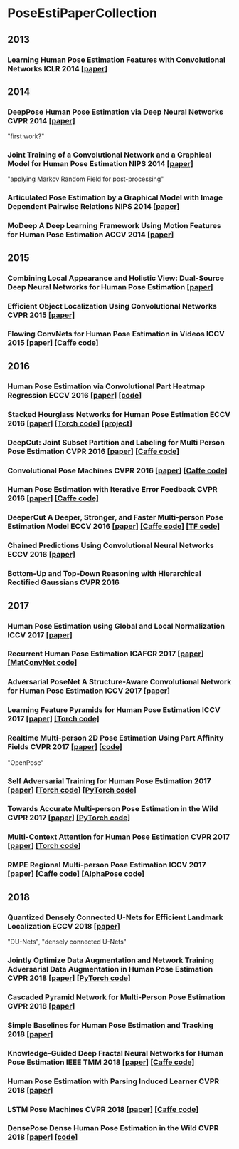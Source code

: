 # PoseEstiPaperCollection

## 2013
### Learning Human Pose Estimation Features with Convolutional Networks ICLR 2014 [[paper]](https://arxiv.org/abs/1312.7302)

## 2014
### DeepPose Human Pose Estimation via Deep Neural Networks CVPR 2014 [[paper]](http://www.cv-foundation.org/openaccess/content_cvpr_2014/html/Toshev_DeepPose_Human_Pose_2014_CVPR_paper.html)
"first work?"
### Joint Training of a Convolutional Network and a Graphical Model for Human Pose Estimation NIPS 2014 [[paper]](http://papers.nips.cc/paper/5573-joint-training-of-a-convolutional-network-and-a-graphical-model-for-human-pose-estimation)
"applying Markov Random Field for post-processing"
### Articulated Pose Estimation by a Graphical Model with Image Dependent Pairwise Relations NIPS 2014 [[paper]](http://papers.nips.cc/paper/5291-articulated-pose-estimation-by-a-graphical-model-with-image-dependent-pairwise-relations)
### MoDeep A Deep Learning Framework Using Motion Features for Human Pose Estimation ACCV 2014 [[paper]](https://arxiv.org/abs/1409.7963)

## 2015
### Combining Local Appearance and Holistic View: Dual-Source Deep Neural Networks for Human Pose Estimation [[paper]](https://www.cv-foundation.org/openaccess/content_cvpr_2015/html/Fan_Combining_Local_Appearance_2015_CVPR_paper.html)
### Efficient Object Localization Using Convolutional Networks CVPR 2015 [[paper]](https://www.cv-foundation.org/openaccess/content_cvpr_2015/html/Tompson_Efficient_Object_Localization_2015_CVPR_paper.html)
### Flowing ConvNets for Human Pose Estimation in Videos ICCV 2015 [[paper]](https://ieeexplore.ieee.org/document/7410579) [[Caffe code]](https://github.com/tpfister/caffe-heatmap)

## 2016
### Human Pose Estimation via Convolutional Part Heatmap Regression ECCV 2016 [[paper]](https://link.springer.com/chapter/10.1007/978-3-319-46478-7_44) [[code]](https://www.adrianbulat.com/human-pose-estimation)
### Stacked Hourglass Networks for Human Pose Estimation ECCV 2016 [[paper]](https://link.springer.com/chapter/10.1007/978-3-319-46484-8_29) [[Torch code]](https://github.com/anewell/pose-hg-train) [[project]](http://www-personal.umich.edu/~alnewell/pose/)
### DeepCut: Joint Subset Partition and Labeling for Multi Person Pose Estimation CVPR 2016 [[paper]](https://www.cv-foundation.org/openaccess/content_cvpr_2016/html/Pishchulin_DeepCut_Joint_Subset_CVPR_2016_paper.html) [[Caffe code]](https://github.com/eldar/deepcut)
### Convolutional Pose Machines CVPR 2016 [[paper]](https://www.cv-foundation.org/openaccess/content_cvpr_2016/html/Wei_Convolutional_Pose_Machines_CVPR_2016_paper.html) [[Caffe code]](https://github.com/shihenw/convolutional-pose-machines-release)
### Human Pose Estimation with Iterative Error Feedback CVPR 2016 [[paper]](https://www.cv-foundation.org/openaccess/content_cvpr_2016/html/Carreira_Human_Pose_Estimation_CVPR_2016_paper.html) [[Caffe code]](https://github.com/pulkitag/ief)
### DeeperCut A Deeper, Stronger, and Faster Multi-person Pose Estimation Model ECCV 2016 [[paper]](https://link.springer.com/chapter/10.1007/978-3-319-46466-4_3) [[Caffe code]](https://github.com/eldar/deepcut-cnn) [[TF code]](https://github.com/eldar/pose-tensorflow)
### Chained Predictions Using Convolutional Neural Networks ECCV 2016 [[paper]](https://link.springer.com/chapter/10.1007/978-3-319-46493-0_44)
### Bottom-Up and Top-Down Reasoning with Hierarchical Rectified Gaussians CVPR 2016

## 2017
### Human Pose Estimation using Global and Local Normalization ICCV 2017 [[paper]](https://arxiv.org/abs/1709.07220)
### Recurrent Human Pose Estimation ICAFGR 2017 [[paper]](https://ieeexplore.ieee.org/document/7961778/) [[MatConvNet code]](https://github.com/ox-vgg/keypoint_detection)
### Adversarial PoseNet A Structure-Aware Convolutional Network for Human Pose Estimation ICCV 2017 [[paper]](http://openaccess.thecvf.com/content_iccv_2017/html/Chen_Adversarial_PoseNet_A_ICCV_2017_paper.html)
### Learning Feature Pyramids for Human Pose Estimation ICCV 2017 [[paper]](https://arxiv.org/abs/1708.01101) [[Torch code]](https://github.com/bearpaw/PyraNet)
### Realtime Multi-person 2D Pose Estimation Using Part Affinity Fields CVPR 2017 [[paper]](http://openaccess.thecvf.com/content_cvpr_2017/html/Cao_Realtime_Multi-Person_2D_CVPR_2017_paper.html) [[code]](https://github.com/ZheC/Realtime_Multi-Person_Pose_Estimation)
"OpenPose"
### Self Adversarial Training for Human Pose Estimation 2017 [[paper]](https://arxiv.org/abs/1707.02439) [[Torch code]](https://github.com/dongzhuoyao/jessiechouuu-adversarial-pose) [[PyTorch code]](https://github.com/roytseng-tw/adversarial-pose-pytorch)
### Towards Accurate Multi-person Pose Estimation in the Wild CVPR 2017 [[paper]](http://openaccess.thecvf.com/content_cvpr_2017/papers/Papandreou_Towards_Accurate_Multi-Person_CVPR_2017_paper.pdf) [[PyTorch code]](https://github.com/hackiey/keypoints)
### Multi-Context Attention for Human Pose Estimation CVPR 2017 [[paper]](https://arxiv.org/abs/1702.07432) [[Torch code]](https://github.com/bearpaw/pose-attention)
### RMPE Regional Multi-person Pose Estimation ICCV 2017 [[paper]](http://openaccess.thecvf.com/content_ICCV_2017/papers/Fang_RMPE_Regional_Multi-Person_ICCV_2017_paper.pdf) [[Caffe code]](https://github.com/Fang-Haoshu/RMPE) [[AlphaPose code]](https://github.com/MVIG-SJTU/AlphaPose)

## 2018
### Quantized Densely Connected U-Nets for Efficient Landmark Localization ECCV 2018 [[paper]](https://arxiv.org/abs/1808.02194)
"DU-Nets", "densely connected U-Nets"
### Jointly Optimize Data Augmentation and Network Training Adversarial Data Augmentation in Human Pose Estimation CVPR 2018 [[paper]](http://openaccess.thecvf.com/content_cvpr_2018/papers/Peng_Jointly_Optimize_Data_CVPR_2018_paper.pdf) [[PyTorch code]](https://github.com/zhiqiangdon/pose-adv-aug)
### Cascaded Pyramid Network for Multi-Person Pose Estimation CVPR 2018 [[paper]](http://openaccess.thecvf.com/content_cvpr_2018/html/Chen_Cascaded_Pyramid_Network_CVPR_2018_paper.html)
### Simple Baselines for Human Pose Estimation and Tracking 2018 [[paper]](https://arxiv.org/abs/1804.06208)
### Knowledge-Guided Deep Fractal Neural Networks for Human Pose Estimation IEEE TMM 2018 [[paper]](https://ieeexplore.ieee.org/document/8064661) [[Caffe code]](https://github.com/Guanghan/GNet-pose)
### Human Pose Estimation with Parsing Induced Learner CVPR 2018 [[paper]](http://openaccess.thecvf.com/content_cvpr_2018/papers/Nie_Human_Pose_Estimation_CVPR_2018_paper.pdf)
### LSTM Pose Machines CVPR 2018 [[paper]](https://arxiv.org/abs/1712.06316) [[Caffe code]](https://github.com/lawy623/LSTM_Pose_Machines)
### DensePose Dense Human Pose Estimation in the Wild CVPR 2018 [[paper]](https://arxiv.org/abs/1802.00434) [[code]](https://github.com/facebookresearch/DensePose)
